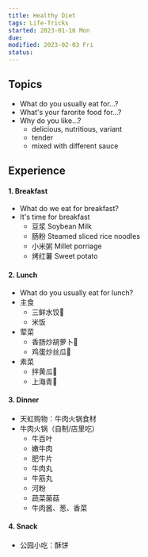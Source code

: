 ```yaml
---
title: Healthy Diet
tags: Life-Tricks  
started: 2023-01-16 Mon
due: 
modified: 2023-02-03 Fri
status: 
---
```

## Topics
- What do you usually eat for...?
- What's your farorite food for...?
- Why do you like...?
	- delicious, nutritious, variant
	- tender
	- mixed with different sauce
## Experience
#### 1. Breakfast
- What do we eat for breakfast?
- It's time for breakfast
    - 豆浆 Soybean Milk
    - 肠粉 Steamed sliced rice noodles
    - 小米粥 Millet porriage
    - 烤红薯 Sweet potato
#### 2. Lunch
- What do you usually eat for lunch?
- 主食
	- 三鲜水饺🥟
	- 米饭
- 荤菜
	- 香肠炒胡萝卜🥕
	- 鸡蛋炒丝瓜🥚
- 素菜
	- 拌黄瓜🥒
	- 上海青🥬
#### 3. Dinner
- 天虹购物：牛肉火锅食材
- 牛肉火锅（自制/店里吃）
	- 牛百叶
	- 嫩牛肉
	- 肥牛片
	- 牛肉丸
	- 牛筋丸
	- 河粉
	- 蔬菜菌菇
	- 牛肉酱、葱、香菜
#### 4. Snack
- 公园小吃：酥饼